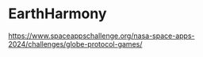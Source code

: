 # EarthHarmony
https://www.spaceappschallenge.org/nasa-space-apps-2024/challenges/globe-protocol-games/
